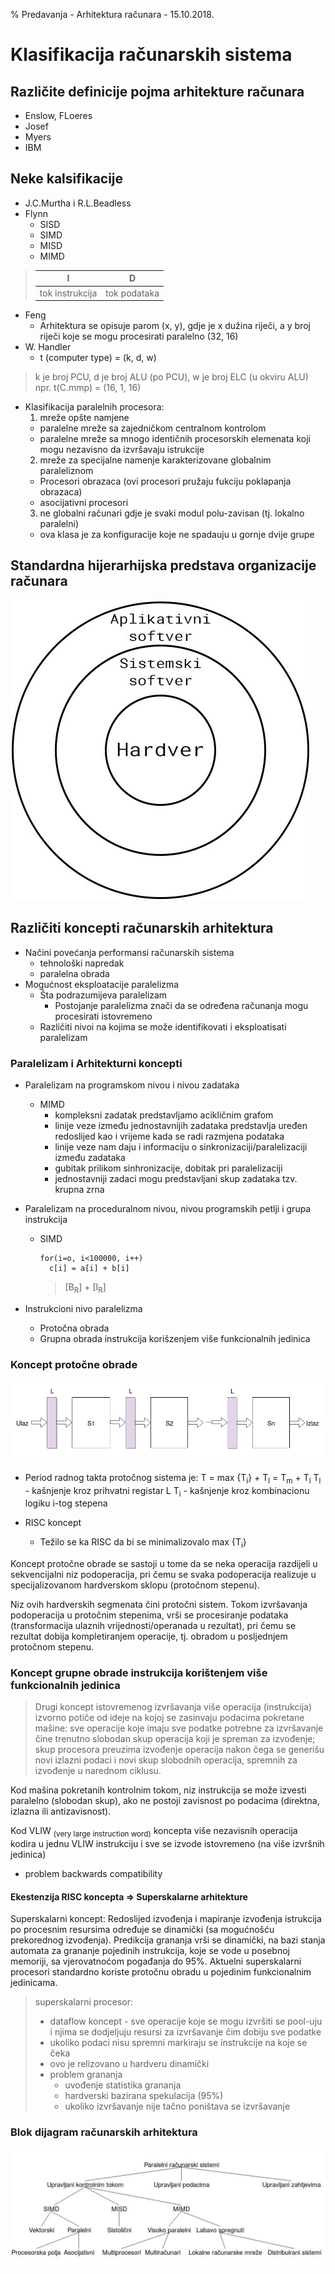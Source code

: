 % Predavanja - Arhitektura računara - 15.10.2018.

# Klasifikacija računarskih sistema

## Različite definicije pojma arhitekture računara

- Enslow, FLoeres
- Josef
- Myers
- IBM

## Neke kalsifikacije

- J.C.Murtha i R.L.Beadless
- Flynn
  * SISD
  * SIMD
  * MISD
  * MIMD

> |I|D|  
> |:---:|:---:|  
> |tok instrukcija|tok podataka|  

- Feng
  * Arhitektura se opisuje parom (x, y), gdje je x dužina riječi, a y broj riječi koje se mogu procesirati paralelno (32, 16)
- W. Handler
  * t (computer type) = (k, d, w)
> k je broj PCU, d je broj ALU (po PCU), w je broj ELC (u okviru ALU)  
> npr. t(C.mmp) = (16, 1, 16)

- Klasifikacija paralelnih procesora:
  1. mreže opšte namjene
    * paralelne mreže sa zajedničkom centralnom kontrolom
    * paralelne mreže sa mnogo identičnih procesorskih elemenata koji mogu nezavisno da izvršavaju istrukcije
  2. mreže za specijalne namenje karakterizovane globalnim paraleliznom
    * Procesori obrazaca (ovi procesori pružaju fukciju poklapanja obrazaca)
    * asocijativni procesori
  3. ne globalni računari gdje je svaki modul polu-zavisan (tj. lokalno paralelni)
    - ova klasa je za konfiguracije koje ne spadauju u gornje dvije grupe

## Standardna hijerarhijska predstava organizacije računara

![Predstava](https://github.com/Milos5/fax/blob/master/arhitekture/predavanja/slike/Slika_02.JPG "Standardna predstava")

## Različiti koncepti računarskih arhitektura

- Načini povećanja performansi računarskih sistema
  * tehnološki napredak
  * paralelna obrada
- Mogućnost eksploatacije paralelizma
  * Šta podrazumijeva paralelizam
    - Postojanje paralelizma znači da se određena računanja mogu procesirati istovremeno
  * Različiti nivoi na kojima se može identifikovati i eksploatisati paralelizam

### Paralelizam i Arhitekturni koncepti



- Paralelizam na programskom nivou i nivou zadataka
  * MIMD
    - kompleksni zadatak predstavljamo acikličnim grafom
    - linije veze između jednostavnijih zadataka predstavlja uređen redoslijed kao i vrijeme kada se radi razmjena podataka
    - linije veze nam daju i informaciju o sinkronizaciji/paralelizaciji između zadataka
    - gubitak prilikom sinhronizacije, dobitak pri paralelizaciji
    - jednostavniji zadaci mogu predstavljani skup zadataka tzv. krupna zrna

- Paralelizam na proceduralnom nivou, nivou programskih petlji i grupa instrukcija
  * SIMD
    ```
    for(i=o, i<100000, i++)
      c[i] = a[i] + b[i]
    ```
    > [B<sub>R</sub>] + [I<sub>R</sub>]

- Instrukcioni nivo paralelizma
  * Protočna obrada
  * Grupna obrada instrukcija korišzenjem više funkcionalnih jedinica

### Koncept protočne obrade

![Koncept protočne obrade](https://github.com/Milos5/fax/blob/master/arhitekture/predavanja/slike/Slika_03.jpg "Koncept protočne obrade")

* Period radnog takta protočnog sistema je:
  T = max {T<sub>i</sub>} + T<sub>l</sub> = T<sub>m</sub> + T<sub>l</sub>
  T<sub>l</sub> - kašnjenje kroz prihvatni registar L
  T<sub>i</sub> - kašnjenje kroz kombinacionu logiku i-tog stepena

* RISC koncept
  - Težilo se ka RISC da bi se minimalizovalo max {T<sub>i</sub>}

Koncept protočne obrade se sastoji u tome da se neka operacija razdijeli u sekvencijalni niz podoperacija, pri čemu se svaka podoperacija realizuje u specijalizovanom hardverskom sklopu (protočnom stepenu).

Niz ovih hardverskih segmenata čini protočni sistem. Tokom izvršavanja podoperacija u protočnim stepenima, vrši se procesiranje podataka (transformacija ulaznih vrijednosti/operanada u rezultat), pri čemu se rezultat dobija kompletiranjem operacije, tj. obradom u posljednjem protočnom stepenu.

### Koncept grupne obrade instrukcija korištenjem više funkcionalnih jedinica

> Drugi koncept istovremenog izvršavanja više operacija (instrukcija) izvorno potiče od ideje na kojoj se zasinvaju podacima pokretane mašine: sve operacije koje imaju sve podatke potrebne za izvršavanje čine trenutno slobodan skup operacija koji je spreman za izvođenje; skup procesora preuzima izvođenje operacija nakon čega se generišu novi izlazni podaci i novi skup slobodnih operacija, spremnih za izvođenje u narednom ciklusu.

Kod mašina pokretanih kontrolnim tokom, niz instrukcija se može izvesti paralelno (slobodan skup), ako ne postoji zavisnost po podacima (direktna, izlazna ili antizavisnost).

Kod VLIW <sub>(very large instruction word)</sub> koncepta više nezavisnih operacija kodira u jednu VLIW instrukciju i sve se izvode istovremeno (na više izvršnih jedinica)
* problem backwards compatibility

#### Ekestenzija RISC koncepta => Superskalarne arhitekture

Superskalarni koncept: Redoslijed izvođenja i mapiranje izvođenja istrukcija po procesnim resursima određuje se dinamički (sa mogućnošću prekorednog izvođenja). Predikcija grananja vrši se dinamički, na bazi stanja automata za grananje pojedinih instrukcija, koje se vode u posebnoj memoriji, sa vjerovatnoćom pogađanja do 95%. Aktuelni superskalarni procesori standardno koriste protočnu obradu u pojedinim funkcionalnim jedinicama.

> superskalarni procesor:
> - dataflow koncept - sve operacije koje se mogu izvršiti se pool-uju i njima se dodjeljuju resursi za izvršavanje čim dobiju sve podatke
> - ukoliko podaci nisu spremni markiraju se instrukcije na koje se čeka
> - ovo je relizovano u hardveru dinamički
> - problem grananja
>   - uvođenje statistika grananja
>   - hardverski bazirana spekulacija (95%)
>   - ukoliko izvršavanje nije tačno poništava se izvršavanje

### Blok dijagram računarskih arhitektura

![Blok dijagram](https://github.com/Milos5/fax/blob/master/arhitekture/predavanja/slike/Slika_04.jpg "Blok dijagram računarskih arhitektura")

